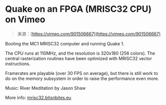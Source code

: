 <!--yml
category: 未分类
date: 2024-05-27 14:51:53
-->

# Quake on an FPGA (MRISC32 CPU) on Vimeo

> 来源：[https://vimeo.com/901506667](https://vimeo.com/901506667)

Booting the MC1 MRISC32 computer and running Quake 1.

The CPU runs at 110MHz, and the resolution is 320x180 (256 colors). The central rasterization routines have been optimized with MRISC32 vector instructions.

Framerates are playable (over 30 FPS on average), but there is still work to do on the memory subsystem in order to raise the performance even more.

Music: River Meditation by Jason Shaw

More info: [mrisc32.bitsnbites.eu](https://mrisc32.bitsnbites.eu)